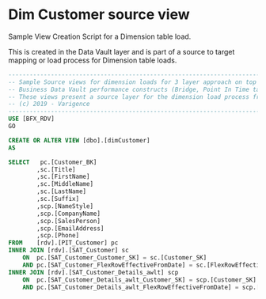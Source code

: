 # Dim Customer source view

Sample View Creation Script for a Dimension table load.

This is created in the Data Vault layer and is part of a source to target mapping or load process for Dimension table loads.

```sql
----------------------------------------------------------------------------------------------------
-- Sample Source views for dimension loads for 3 layer approach on top of the 
-- Business Data Vault performance constructs (Bridge, Point In Time table)
-- These views present a source layer for the dimension load process from Data Vault to Data Mart
-- (c) 2019 - Varigence
----------------------------------------------------------------------------------------------------
USE [BFX_RDV]
GO

CREATE OR ALTER VIEW [dbo].[dimCustomer] 
AS

SELECT	 pc.[Customer_BK]
		,sc.[Title]
		,sc.[FirstName]
		,sc.[MiddleName]
		,sc.[LastName]
		,sc.[Suffix]
		,scp.[NameStyle]
		,scp.[CompanyName]
		,scp.[SalesPerson]
		,scp.[EmailAddress]
		,scp.[Phone]
FROM	[rdv].[PIT_Customer] pc
INNER JOIN [rdv].[SAT_Customer] sc
	ON	pc.[SAT_Customer_Customer_SK] = sc.[Customer_SK]
	AND	pc.[SAT_Customer_FlexRowEffectiveFromDate] = sc.[FlexRowEffectiveFromDate]
INNER JOIN [rdv].[SAT_Customer_Details_awlt] scp
	ON	pc.[SAT_Customer_Details_awlt_Customer_SK] = scp.[Customer_SK]
	AND	pc.[SAT_Customer_Details_awlt_FlexRowEffectiveFromDate] = scp.[FlexRowEffectiveFromDate]
```
